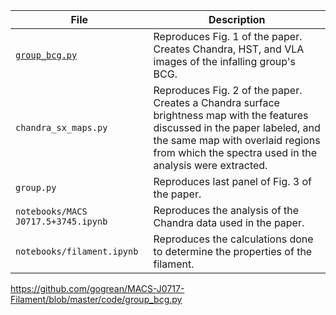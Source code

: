 
|File|Description|
|---|---|
|[`group_bcg.py`](https://github.com/gogrean/MACS-J0717-Filament/blob/master/code/group_bcg.py) | Reproduces Fig. 1 of the paper. Creates Chandra, HST, and VLA images of the infalling group's BCG.|
|`chandra_sx_maps.py` | Reproduces Fig. 2 of the paper. Creates a Chandra surface brightness map with the features discussed in the paper labeled, and the same map with overlaid regions from which the spectra used in the analysis were extracted.|
|`group.py` | Reproduces last panel of Fig. 3 of the paper.|
|`notebooks/MACS J0717.5+3745.ipynb` | Reproduces the analysis of the Chandra data used in the paper. |
|`notebooks/filament.ipynb` | Reproduces the calculations done to determine the properties of the filament. |

https://github.com/gogrean/MACS-J0717-Filament/blob/master/code/group_bcg.py
